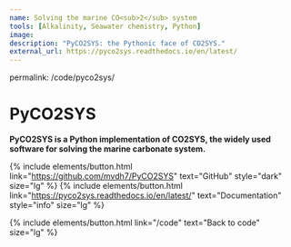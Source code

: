 ```yaml
---
name: Solving the marine CO<sub>2</sub> system
tools: [Alkalinity, Seawater chemistry, Python]
image:
description: "PyCO2SYS: the Pythonic face of CO2SYS."
external_url: https://pyco2sys.readthedocs.io/en/latest/
---
```


permalink: /code/pyco2sys/

# **PyCO2SYS**

**PyCO2SYS is a Python implementation of CO2SYS, the widely used software for solving the marine carbonate system.**

{% include elements/button.html link="https://github.com/mvdh7/PyCO2SYS" text="GitHub" style="dark" size="lg" %}
{% include elements/button.html link="https://pyco2sys.readthedocs.io/en/latest/" text="Documentation" style="info" size="lg" %}

<p class="text-center">{% include elements/button.html link="/code" text="Back to code" size="lg" %}</p>
